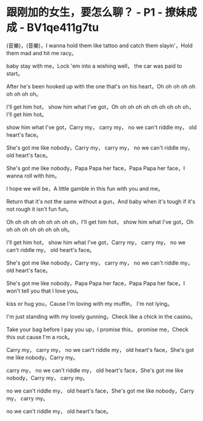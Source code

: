 # 跟刚加的女生，要怎么聊？ - P1 - 撩妹成成 - BV1qe411g7tu

(音樂)，(音樂)，I wanna hold them like tattoo and catch them slayin'，Hold them mad and hit me racy。

 baby stay with me，Lock 'em into a wishing well， the car was paid to start。

After he's been hooked up with the one that's on his heart，Oh oh oh oh oh oh oh oh oh。

I'll get him hot， show him what I've got，Oh oh oh oh oh oh oh oh oh oh，I'll get him hot。

 show him what I've got，Carry my， carry my， no we can't riddle my， old heart's face。

She's got me like nobody，Carry my， carry my， no we can't riddle my， old heart's face。

She's got me like nobody，Papa Papa her face，Papa Papa her face，I wanna roll with him。

 I hope we will be，A little gamble in this fun with you and me。

Return that it's not the same without a gun，And baby when it's tough if it's not rough it isn't fun fun。

Oh oh oh oh oh oh oh oh oh，I'll get him hot， show him what I've got，Oh oh oh oh oh oh oh oh oh。

I'll get him hot， show him what I've got，Carry my， carry my， no we can't riddle my， old heart's face。

She's got me like nobody，Carry my， carry my， no we can't riddle my， old heart's face。

She's got me like nobody，Papa Papa her face，Papa Papa her face，I won't tell you that I love you。

 kiss or hug you，Cause I'm loving with my muffin， I'm not lying。

I'm just standing with my lovely gunning，Check like a chick in the casino。

Take your bag before I pay you up，I promise this， promise me，Check this out cause I'm a rock。

Carry my， carry my， no we can't riddle my， old heart's face，She's got me like nobody，Carry my。

 carry my， no we can't riddle my， old heart's face，She's got me like nobody，Carry my， carry my。

 no we can't riddle my， old heart's face，She's got me like nobody，Carry my， carry my。

 no we can't riddle my， old heart's face。